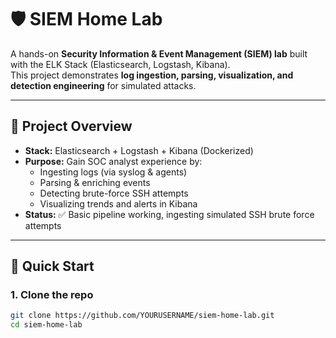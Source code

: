 # 🛡️ SIEM Home Lab

A hands-on **Security Information & Event Management (SIEM) lab** built with the ELK Stack (Elasticsearch, Logstash, Kibana).  
This project demonstrates **log ingestion, parsing, visualization, and detection engineering** for simulated attacks.

---

## 📖 Project Overview
- **Stack:** Elasticsearch + Logstash + Kibana (Dockerized)  
- **Purpose:** Gain SOC analyst experience by:
  - Ingesting logs (via syslog & agents)
  - Parsing & enriching events
  - Detecting brute-force SSH attempts
  - Visualizing trends and alerts in Kibana
- **Status:** ✅ Basic pipeline working, ingesting simulated SSH brute force attempts

---

## 🚀 Quick Start

### 1. Clone the repo
```bash
git clone https://github.com/YOURUSERNAME/siem-home-lab.git
cd siem-home-lab
